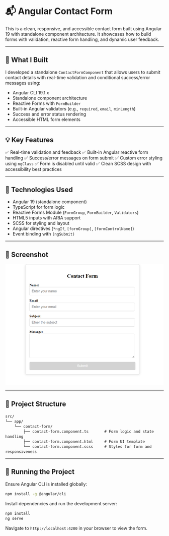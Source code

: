 # 📬 Angular Contact Form

This is a clean, responsive, and accessible contact form built using Angular 19 with standalone component architecture. It showcases how to build forms with validation, reactive form handling, and dynamic user feedback.

---

## 🔧 What I Built

I developed a standalone `ContactFormComponent` that allows users to submit contact details with real-time validation and conditional success/error messages using:

* Angular CLI 19.1.x
* Standalone component architecture
* Reactive Forms with `FormBuilder`
* Built-in Angular validators (e.g., `required`, `email`, `minLength`)
* Success and error status rendering
* Accessible HTML form elements

---

## 💡 Key Features

✅ Real-time validation and feedback
✅ Built-in Angular reactive form handling
✅ Success/error messages on form submit
✅ Custom error styling using `ngClass`
✅ Form is disabled until valid
✅ Clean SCSS design with accessibility best practices

---

## 🧱 Technologies Used

* Angular 19 (standalone component)
* TypeScript for form logic
* Reactive Forms Module (`FormGroup`, `FormBuilder`, `Validators`)
* HTML5 inputs with ARIA support
* SCSS for styling and layout
* Angular directives (`*ngIf`, `[formGroup]`, `[formControlName]`)
* Event binding with `(ngSubmit)`

---

## 📸 Screenshot

![Contact Form Screenshot](public/screenshot.png)

---

## 📁 Project Structure

```
src/
└── app/
    └── contact-form/
        ├── contact-form.component.ts       # Form logic and state handling
        ├── contact-form.component.html     # Form UI template
        └── contact-form.component.scss     # Styles for form and responsiveness
```

---

## 🚀 Running the Project

Ensure Angular CLI is installed globally:

```bash
npm install -g @angular/cli
```

Install dependencies and run the development server:

```bash
npm install
ng serve
```

Navigate to `http://localhost:4200` in your browser to view the form.

